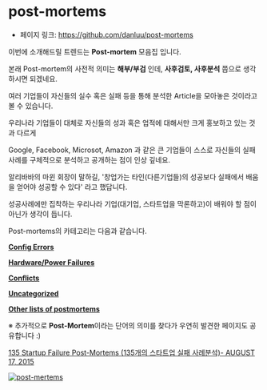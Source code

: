 # post-mortems

- 페이지 링크: https://github.com/danluu/post-mortems



이번에 소개해드릴 트렌드는 **Post-mortem** 모음집 입니다.

본래 Post-mortem의 사전적 의미는 **해부/부검** 인데, **사후검토, 사후분석** 쯤으로 생각하시면 되겠네요.

여러 기업들이 자신들의 실수 혹은 실패 등을 통해 분석한 Article을 모아놓은 것이라고 볼 수 있습니다.

우리나라 기업들이 대체로 자신들의 성과 혹은 업적에 대해서만 크게 홍보하고 있는 것과 다르게

Google, Facebook, Microsot, Amazon 과 같은 큰 기업들이 스스로 자신들의 실패사례를 구체적으로 분석하고 공개하는 점이 인상 깊네요.

알리바바의 마윈 회장이 말하길, '창업가는 타인(다른기업들)의 성공보다 실패에서 배움을 얻어야 성공할 수 있다' 라고 했답니다.

성공사례에만 집착하는 우리나라 기업(대기업, 스타트업을 막론하고)이 배워야 할 점이 아닌가 생각이 듭니다.

Post-mortems의 카테고리는 다음과 같습니다.

**[Config Errors](https://github.com/danluu/post-mortems/blob/master/README.md#contributors)**

**[Hardware/Power Failures](https://github.com/danluu/post-mortems/blob/master/README.md#hardwarepower-failures)**

**[Conflicts](https://github.com/danluu/post-mortems/blob/master/README.md#conflicts)**

**[Uncategorized](https://github.com/danluu/post-mortems/blob/master/README.md#uncategorized)**

**[Other lists of postmortems](https://github.com/danluu/post-mortems/blob/master/README.md#other-lists-of-postmortems)**


※ 추가적으로 **Post-Mortem**이라는 단어의 의미를 찾다가 우연히 발견한 페이지도 공유합니다 :)

[135 Startup Failure Post-Mortems (135개의 스타트업 실패 사례분석)- AUGUST 17, 2015](https://www.cbinsights.com/blog/startup-failure-post-mortem/)

[![post-mertems](https://cbi-blog.s3.amazonaws.com/blog/wp-content/uploads/2014/01/1-freehand.png)](https://www.cbinsights.com/blog/startup-failure-post-mortem/)
